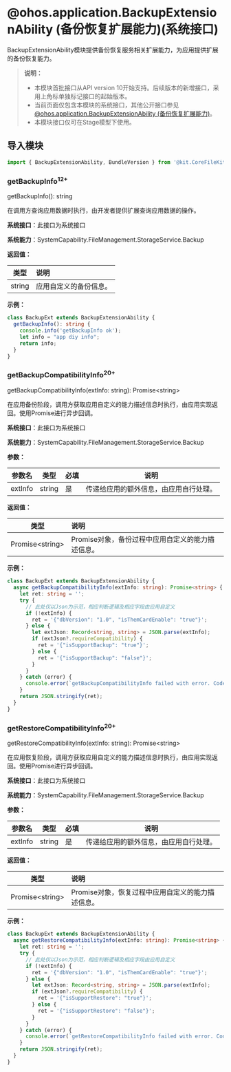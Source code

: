 # @ohos.application.BackupExtensionAbility (备份恢复扩展能力)(系统接口)
<!--Kit: Core File Kit-->
<!--Subsystem: FileManagement-->
<!--Owner: @lvzhenjie-->
<!--Designer: @wang_zhangjun; @chenxi0605-->
<!--Tester: @liuhonggang123-->
<!--Adviser: @foryourself-->

BackupExtensionAbility模块提供备份恢复服务相关扩展能力，为应用提供扩展的备份恢复能力。

> **说明：**
>
> - 本模块首批接口从API version 10开始支持。后续版本的新增接口，采用上角标单独标记接口的起始版本。
> - 当前页面仅包含本模块的系统接口，其他公开接口参见[@ohos.application.BackupExtensionAbility (备份恢复扩展能力)](js-apis-application-backupExtensionAbility-sys.md)。
> - 本模块接口仅可在Stage模型下使用。

## 导入模块

```ts
import { BackupExtensionAbility, BundleVersion } from '@kit.CoreFileKit';
```

### getBackupInfo<sup>12+</sup>

getBackupInfo(): string

在调用方查询应用数据时执行，由开发者提供扩展查询应用数据的操作。

**系统接口**：此接口为系统接口

**系统能力**：SystemCapability.FileManagement.StorageService.Backup

**返回值：**

| 类型                   | 说明    |
| --------------------- | :---- |
| string | 应用自定义的备份信息。|

**示例：**

  ```ts
  class BackupExt extends BackupExtensionAbility {
    getBackupInfo(): string {
      console.info('getBackupInfo ok');
      let info = "app diy info";
      return info;
    }
  }
  ```

### getBackupCompatibilityInfo<sup>20+</sup>

getBackupCompatibilityInfo(extInfo: string): Promise&lt;string&gt;

在应用备份阶段，调用方获取应用自定义的能力描述信息时执行，由应用实现返回。使用Promise进行异步回调。

**系统接口**：此接口为系统接口

**系统能力**：SystemCapability.FileManagement.StorageService.Backup

**参数：**

| 参数名        | 类型                            | 必填 | 说明                           |
| ------------- | ------------------------------- | ---- | ------------------------------ |
| extInfo | string | 是   | 传递给应用的额外信息，由应用自行处理。|

**返回值：**

| 类型                   | 说明    |
| --------------------- | :---- |
| Promise&lt;string&gt; | Promise对象，备份过程中应用自定义的能力描述信息。|

**示例：**

  ```ts
  class BackupExt extends BackupExtensionAbility {
    async getBackupCompatibilityInfo(extInfo: string): Promise<string> {
      let ret: string = '';
      try {
        // 此处仅以Json为示范，相应判断逻辑及相应字段由应用自定义
        if (!extInfo) {
          ret = '{"dbVersion": "1.0", "isThemCardEnable": "true"}';
        } else {
          let extJson: Record<string, string> = JSON.parse(extInfo);
          if (extJson?.requireCompatibility) {
            ret = '{"isSupportBackup": "true"}';
          } else {
            ret = '{"isSupportBackup": "false"}';
          }
        }
      } catch (error) {
        console.error(`getBackupCompatibilityInfo failed with error. Code: ${error.code}, message: ${error.message}`);
      }
      return JSON.stringify(ret);
    }
  }
  ```

### getRestoreCompatibilityInfo<sup>20+</sup>

getRestoreCompatibilityInfo(extInfo: string): Promise&lt;string&gt;

在应用恢复阶段，调用方获取应用自定义的能力描述信息时执行，由应用实现返回。使用Promise进行异步回调。

**系统接口**：此接口为系统接口

**系统能力**：SystemCapability.FileManagement.StorageService.Backup

**参数：**

| 参数名        | 类型                            | 必填 | 说明                           |
| ------------- | ------------------------------- | ---- | ------------------------------ |
| extInfo | string | 是   | 传递给应用的额外信息，由应用自行处理。|

**返回值：**

| 类型                   | 说明    |
| --------------------- | :---- |
| Promise&lt;string&gt; | Promise对象，恢复过程中应用自定义的能力描述信息。|

**示例：**

  ```ts
  class BackupExt extends BackupExtensionAbility {
    async getRestoreCompatibilityInfo(extInfo: string): Promise<string> {
      let ret: string = '';
      try {
        // 此处仅以Json为示范，相应判断逻辑及相应字段由应用自定义
        if (!extInfo) {
          ret = '{"dbVersion": "1.0", "isThemCardEnable": "true"}';
        } else {
          let extJson: Record<string, string> = JSON.parse(extInfo);
          if (extJson?.requireCompatibility) {
            ret = '{"isSupportRestore": "true"}';
          } else {
            ret = '{"isSupportRestore": "false"}';
          }
        }
      } catch (error) {
        console.error(`getRestoreCompatibilityInfo failed with error. Code: ${error.code}, message: ${error.message}`);
      }
      return JSON.stringify(ret);
    }
  }
  ```